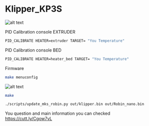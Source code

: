 # Klipper_KP3S
![alt text](https://github.com/nehilo/klipper_KP3S/blob/main/klipper%20kp3s.png?raw=true)

PID Calibration console EXTRUDER
```bash
PID_CALIBRATE HEATER=extruder TARGET= "You Temperature"
```
PID Calibration console BED
```bash
PID_CALIBRATE HEATER=heater_bed TARGET= "You Temperature"
```

Firmware

```bash
make menuconfig
```

![alt text](https://github.com/nehilo/klipper_KP3S/blob/main/photo_2021-01-26_18-44-12.jpg?raw=true)

```bash
make 

./scripts/update_mks_robin.py out/klipper.bin out/Robin_nano.bin
```

You question and main information you can checked https://cutt.ly/Cgow7vL
